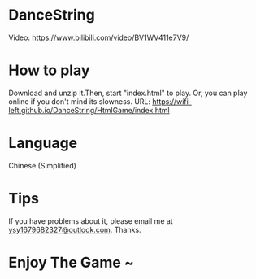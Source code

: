 # DanceString
Video: https://www.bilibili.com/video/BV1WV411e7V9/
# How to play
Download and unzip it.Then, start "index.html" to play.
Or, you can play online if you don't mind its slowness.
URL: https://wifi-left.github.io/DanceString/HtmlGame/index.html
# Language
Chinese (Simplified)
# Tips
If you have problems about it, please email me at ysy1679682327@outlook.com. Thanks.
# Enjoy The Game ~
